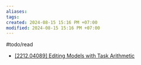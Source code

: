 ```yaml
---
aliases: 
tags: 
created: 2024-08-15 15:16 PM +07:00
modified: 2024-08-15 15:16 PM +07:00
---
```

#todo/read 

- [[2212.04089] Editing Models with Task Arithmetic](https://arxiv.org/abs/2212.04089)